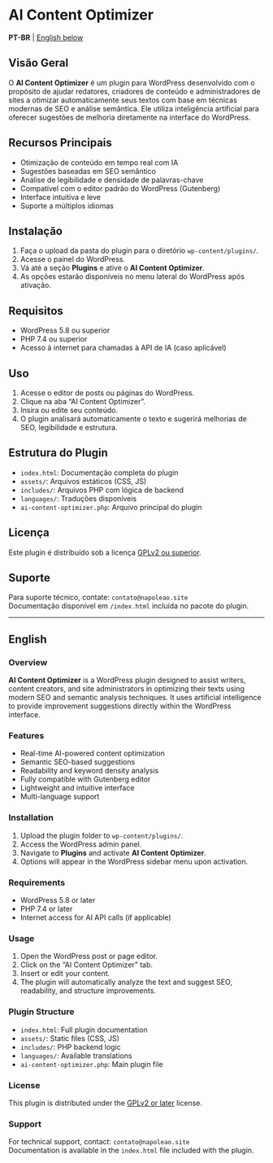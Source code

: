 # AI Content Optimizer

**PT-BR** | [English below](#english)

## Visão Geral

O **AI Content Optimizer** é um plugin para WordPress desenvolvido com o propósito de ajudar redatores, criadores de conteúdo e administradores de sites a otimizar automaticamente seus textos com base em técnicas modernas de SEO e análise semântica. Ele utiliza inteligência artificial para oferecer sugestões de melhoria diretamente na interface do WordPress.

## Recursos Principais

- Otimização de conteúdo em tempo real com IA
- Sugestões baseadas em SEO semântico
- Análise de legibilidade e densidade de palavras-chave
- Compatível com o editor padrão do WordPress (Gutenberg)
- Interface intuitiva e leve
- Suporte a múltiplos idiomas

## Instalação

1. Faça o upload da pasta do plugin para o diretório `wp-content/plugins/`.
2. Acesse o painel do WordPress.
3. Vá até a seção **Plugins** e ative o **AI Content Optimizer**.
4. As opções estarão disponíveis no menu lateral do WordPress após ativação.

## Requisitos

- WordPress 5.8 ou superior
- PHP 7.4 ou superior
- Acesso à internet para chamadas à API de IA (caso aplicável)

## Uso

1. Acesse o editor de posts ou páginas do WordPress.
2. Clique na aba “AI Content Optimizer”.
3. Insira ou edite seu conteúdo.
4. O plugin analisará automaticamente o texto e sugerirá melhorias de SEO, legibilidade e estrutura.

## Estrutura do Plugin

- `index.html`: Documentação completa do plugin
- `assets/`: Arquivos estáticos (CSS, JS)
- `includes/`: Arquivos PHP com lógica de backend
- `languages/`: Traduções disponíveis
- `ai-content-optimizer.php`: Arquivo principal do plugin

## Licença

Este plugin é distribuído sob a licença [GPLv2 ou superior](https://www.gnu.org/licenses/gpl-2.0.html).

## Suporte

Para suporte técnico, contate: `contato@napoleao.site`  
Documentação disponível em `/index.html` incluída no pacote do plugin.

---

## English

### Overview

**AI Content Optimizer** is a WordPress plugin designed to assist writers, content creators, and site administrators in optimizing their texts using modern SEO and semantic analysis techniques. It uses artificial intelligence to provide improvement suggestions directly within the WordPress interface.

### Features

- Real-time AI-powered content optimization
- Semantic SEO-based suggestions
- Readability and keyword density analysis
- Fully compatible with Gutenberg editor
- Lightweight and intuitive interface
- Multi-language support

### Installation

1. Upload the plugin folder to `wp-content/plugins/`.
2. Access the WordPress admin panel.
3. Navigate to **Plugins** and activate **AI Content Optimizer**.
4. Options will appear in the WordPress sidebar menu upon activation.

### Requirements

- WordPress 5.8 or later
- PHP 7.4 or later
- Internet access for AI API calls (if applicable)

### Usage

1. Open the WordPress post or page editor.
2. Click on the “AI Content Optimizer” tab.
3. Insert or edit your content.
4. The plugin will automatically analyze the text and suggest SEO, readability, and structure improvements.

### Plugin Structure

- `index.html`: Full plugin documentation
- `assets/`: Static files (CSS, JS)
- `includes/`: PHP backend logic
- `languages/`: Available translations
- `ai-content-optimizer.php`: Main plugin file

### License

This plugin is distributed under the [GPLv2 or later](https://www.gnu.org/licenses/gpl-2.0.html) license.

### Support

For technical support, contact: `contato@napoleao.site`  
Documentation is available in the `index.html` file included with the plugin.
